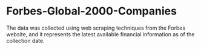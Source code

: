 # Forbes-Global-2000-Companies
The data was collected using web scraping techniques from the Forbes website, and it represents the latest available financial information as of the collection date.
